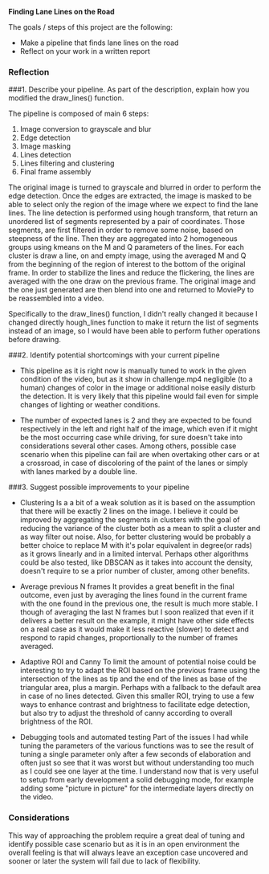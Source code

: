 **Finding Lane Lines on the Road**

The goals / steps of this project are the following:
* Make a pipeline that finds lane lines on the road
* Reflect on your work in a written report

### Reflection

###1. Describe your pipeline. As part of the description, explain how you modified the draw_lines() function.

The pipeline is composed of main 6 steps:
1. Image conversion to grayscale and blur
2. Edge detection
3. Image masking
4. Lines detection 
5. Lines filtering and clustering
6. Final frame assembly

The original image is turned to grayscale and blurred in order to perform the edge detection. 
Once the edges are extracted, the image is masked to be able to select only the region of the image where we expect to find the lane lines.
The line detection is performed using hough transform, that return an unordered list of segments represented by a pair of coordinates.
Those segments, are first filtered in order to remove some noise, based on steepness of the line. Then they are aggregated into 2 homogeneous groups using kmeans on the M and Q parameters of the lines.
For each cluster is draw a line, on and empty image, using the averaged M and Q from the beginning of the region of interest to the bottom of the original frame.
In order to stabilize the lines and reduce the flickering, the lines are averaged with the one draw on the previous frame. 
The original image and the one just generated are then blend into one and returned to MoviePy to be reassembled into a video.

Specifically to the draw_lines() function, I didn't really changed it because I changed directly hough_lines function to make it return the list of segments instead of an image, so I would have been able to perform futher operations before drawing.

###2. Identify potential shortcomings with your current pipeline

- This pipeline as it is right now is manually tuned to work in the given condition of the video, but as it show in challenge.mp4 negligible (to a human) changes of color in the image or additional noise easily disturb the detection. It is very likely that this pipeline would fail even for simple changes of lighting or weather conditions.

- The number of expected lanes is 2 and they are expected to be found respectively in the left and right half of the image, which even if it might be the most occurring case while driving, for sure doesn't take into considerations several other cases. Among others, possible case scenario when this pipeline can fail are when overtaking other cars or at a crossroad, in case of discoloring of the paint of the lanes or simply with lanes marked by a double line. 

###3. Suggest possible improvements to your pipeline

- Clustering
Is a a bit of a weak solution as it is based on the assumption that there will be exactly 2 lines on the image.
I believe it could be improved by aggregating the segments in clusters with the goal of reducing the variance of the cluster both as a mean to split a cluster and as way filter out noise.
Also, for better clustering would be probably a better choice to replace M with it's polar equivalent in degree(or rads) as it grows linearly and in a limited interval.
Perhaps other algorithms could be also tested, like DBSCAN as it takes into account the density, doesn't require to se a prior number of cluster, among other benefits.

- Average previous N frames
It provides a great benefit in the final outcome, even just by averaging the lines found in the current frame with the one found in the previous one, the result is much more stable. I though of averaging the last N frames but I soon realized that even if it delivers a better result on the example, it might have other side effects on a real case as it would make it less reactive (slower) to detect and respond to rapid changes, proportionally to the number of frames averaged.

- Adaptive ROI and Canny
To limit the amount of potential noise could be interesting to try to adapt the ROI based on the previous frame using the intersection of the lines as tip and the end of the lines as base of the triangular area, plus a margin. Perhaps with a fallback to the default area in case of no lines detected. Given this smaller ROI, trying to use a few ways to enhance contrast and brightness to facilitate edge detection, but also try to adjust the threshold of canny according to overall brightness of the ROI.

- Debugging tools and automated testing
Part of the issues I had while tuning the parameters of the various functions was to see the result of tuning a single parameter only after a few seconds of elaboration and often just so see that it was worst but without understanding too much as I could see one layer at the time. I understand now that is very useful to setup from early development a solid debugging mode, for example adding some "picture in picture" for the intermediate layers directly on the video.

### Considerations

This way of approaching the problem require a great deal of tuning and identify possible case scenario but as it is in an open environment the overall feeling is that will always leave an exception case uncovered and sooner or later the system will fail due to lack of flexibility. 
